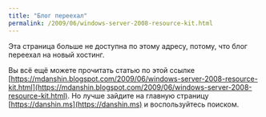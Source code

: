 ```yaml
---
title: "Блог переехал"
permalink: /2009/06/windows-server-2008-resource-kit.html
---
```

Эта страница больше не доступна по этому адресу, потому, что блог переехал на новый хостинг.

Вы всё ещё можете прочитать статью по этой ссылке [https://mdanshin.blogspot.com/2009/06/windows-server-2008-resource-kit.html](https://mdanshin.blogspot.com/2009/06/windows-server-2008-resource-kit.html). Но лучше зайдите на главную страницу [https://danshin.ms](https://danshin.ms) и воспользуйтесь поиском.